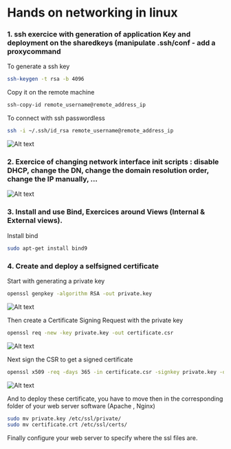 # Hands on networking in linux
### 1. ssh exercice with generation of application Key and deployment on the sharedkeys (manipulate .ssh/conf - add a proxycommand

To generate a ssh key
```bash
ssh-keygen -t rsa -b 4096
```

Copy it on the remote machine
```bash
ssh-copy-id remote_username@remote_address_ip
```

To connect with ssh passwordless
```bash
ssh -i ~/.ssh/id_rsa remote_username@remote_address_ip
```

![Alt text](image-1.png)

### 2. Exercice of changing network interface init scripts : disable DHCP, change the DN, change the domain resolution order, change the IP manually, …

![Alt text](image.png)

### 3. Install and use Bind, Exercices around Views (Internal & External views).

Install bind
```bash
sudo apt-get install bind9
```

### 4. Create and deploy a selfsigned certificate

Start with generating a private key
```bash
openssl genpkey -algorithm RSA -out private.key
```
![Alt text](image-2.png)

Then create a Certificate Signing Request with the private key
```bash
openssl req -new -key private.key -out certificate.csr
```
![Alt text](image-3.png)

Next sign the CSR to get a signed certificate
```bash
openssl x509 -req -days 365 -in certificate.csr -signkey private.key -out certificate.crt
```
![Alt text](image-4.png)

And to deploy these certificate, you have to move then in the corresponding folder of your web server software (Apache , Nginx)

```bash
sudo mv private.key /etc/ssl/private/
sudo mv certificate.crt /etc/ssl/certs/
```

Finally configure your web server to specify where the ssl files are.
